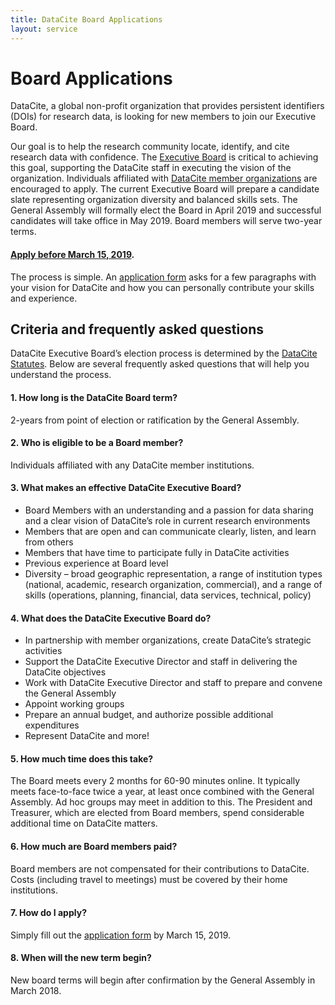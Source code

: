 ```yaml
---
title: DataCite Board Applications
layout: service
---
```


# Board Applications

DataCite, a global non-profit organization that provides persistent identifiers (DOIs) for research data, is looking for new members to join our Executive Board.

Our goal is to help the research community locate, identify, and cite research data with confidence. The [Executive Board](/board.html) is critical to achieving this goal, supporting the DataCite staff in executing the vision of the organization. Individuals affiliated with [DataCite member organizations](/members.html) are encouraged to apply. The current Executive Board will prepare a candidate slate representing organization diversity and balanced skills sets. The General Assembly will formally elect the Board in April 2019 and successful candidates will take office in May 2019. Board members will serve two-year terms.

#### [Apply before March 15, 2019](https://docs.google.com/forms/d/e/1FAIpQLSfC4uI3yfgu5mYmejqEUlKPV8pjpXfy7cCvn1wK9FOM8bWrRg/viewform?usp=pp_url&entry.575910104&entry.93629845&entry.291278732&entry.224361534&entry.963682759&entry.1383174877&entry.390925559&entry.421650911).

The process is simple. An [application form](https://docs.google.com/forms/d/e/1FAIpQLSfC4uI3yfgu5mYmejqEUlKPV8pjpXfy7cCvn1wK9FOM8bWrRg/viewform?usp=pp_url&entry.575910104&entry.93629845&entry.291278732&entry.224361534&entry.963682759&entry.1383174877&entry.390925559&entry.421650911)
asks for a few paragraphs with your vision for DataCite and how you can personally contribute your skills and experience.

## Criteria and frequently asked questions
DataCite Executive Board’s election process is determined by the [DataCite Statutes](/documents/DataCite_Statutes_officialTranslation_26February2016_final.pdf). Below are several frequently asked questions that will help you understand the process.  

#### 1. How long is the DataCite Board term?
2-years from point of election or ratification by the General Assembly.

#### 2. Who is eligible to be a Board member?
Individuals affiliated with any DataCite member institutions.

#### 3. What makes an effective DataCite Executive Board?
 * Board Members with an understanding and a passion for data sharing and a clear vision of
   DataCite’s role in current research environments
 * Members that are open and can communicate clearly, listen, and learn from others
 * Members that have time to participate fully in DataCite activities
 * Previous experience at Board level
 * Diversity – broad geographic representation, a range of institution types (national, academic,
   research organization, commercial), and a range of skills (operations, planning, financial, data services, technical, policy)

#### 4. What does the DataCite Executive Board do?
 * In partnership with member organizations, create DataCite’s strategic activities
 * Support the DataCite Executive Director and staff in delivering the DataCite objectives
 * Work with DataCite Executive Director and staff to prepare and convene the General Assembly
 * Appoint working groups
 * Prepare an annual budget, and authorize possible additional expenditures
 * Represent DataCite and more!

#### 5. How much time does this take?
 The Board meets every 2 months for 60-90 minutes online. It typically meets face-to-face twice a year, at least once combined with the General Assembly. Ad hoc groups may meet in addition to this. The President and Treasurer, which are elected from Board members, spend considerable additional time on DataCite matters.

#### 6. How much are Board members paid?
 Board members are not compensated for their contributions to DataCite. Costs (including travel to meetings) must be covered by their home institutions.

#### 7. How do I apply?
Simply fill out the [application form](https://docs.google.com/forms/d/e/1FAIpQLSfC4uI3yfgu5mYmejqEUlKPV8pjpXfy7cCvn1wK9FOM8bWrRg/viewform?usp=pp_url&entry.575910104&entry.93629845&entry.291278732&entry.224361534&entry.963682759&entry.1383174877&entry.390925559&entry.421650911) by March 15, 2019.

#### 8. When will the new term begin?
New board terms will begin after confirmation by the General Assembly in March 2018.
